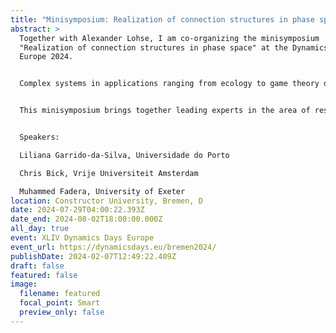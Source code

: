 ```yaml
---
title: "Minisymposium: Realization of connection structures in phase space"
abstract: >
  Together with Alexander Lohse, I am co-organizing the minisymposium
  "Realization of connection structures in phase space" at the Dynamics Days
  Europe 2024.


  Complex systems in applications ranging from ecology to game theory display dynamic transitions between different (quasi-)invariant states. A well-known example are fluctuations of species abundancies in ecosystems. When more than two such states are present, not all transitions are necessarily possible and intriguing patterns may emerge in the connection structure. These transitions can be modeled e.g. as heteroclinic or excitable connections between (quasi-)invariant sets. Recent years have seen remarkable developments when it comes to realizing specific transition structures—given by a directed graph—as dynamical structures in the phase space of an ODE system. Oftentimes, additional restrictions are to be met: for instance, additional dynamical properties such as robustness or stability might be desirable for the connection structure. On the other hand, the class of vector fields in which the design takes place can be restricted for example by underlying symmetries or coupling structure.


  This minisymposium brings together leading experts in the area of restricted design to discuss recent advances and to uncover potential future paths.


  Speakers:

  Liliana Garrido-da-Silva, Universidade do Porto

  Chris Bick, Vrije Universiteit Amsterdam

  Muhammed Fadera, University of Exeter
location: Constructor University, Bremen, D
date: 2024-07-29T04:00:22.393Z
date_end: 2024-08-02T18:00:00.000Z
all_day: true
event: XLIV Dynamics Days Europe
event_url: https://dynamicsdays.eu/bremen2024/
publishDate: 2024-02-07T12:49:22.409Z
draft: false
featured: false
image:
  filename: featured
  focal_point: Smart
  preview_only: false
---
```

